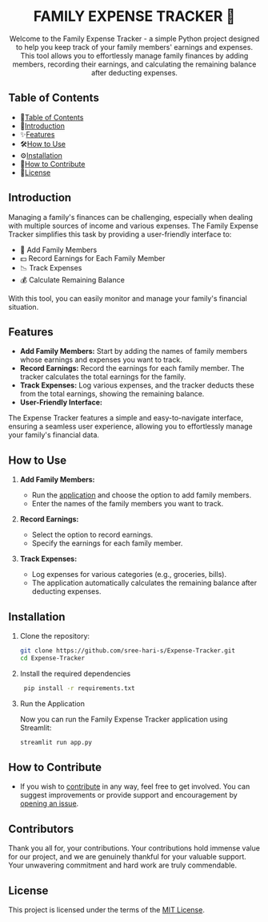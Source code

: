 <h1 align="center">FAMILY EXPENSE TRACKER 🏦</h1>
<p align="center">
<div align="center">
Welcome to the Family Expense Tracker - a simple Python project designed to help you keep track of your family members' earnings and expenses. This tool allows you to effortlessly manage family finances by adding members, recording their earnings, and calculating the remaining balance after deducting expenses.
</div>

## Table of Contents

- 📑[Table of Contents](#table-of-contents)
- 🧾[Introduction](#introduction)
- ✨[Features](#features)
- 🛠️[How to Use](#how-to-use)
- ⚙️[Installation](#installation)
- 🙌[How to Contribute](#how-to-contribute)
- 📝[License](#license)

## Introduction

Managing a family's finances can be challenging, especially when dealing with multiple sources of income and various expenses. The Family Expense Tracker simplifies this task by providing a user-friendly interface to:

- 💼 Add Family Members
- 💵 Record Earnings for Each Family Member
- 📉 Track Expenses
- 💰 Calculate Remaining Balance

With this tool, you can easily monitor and manage your family's financial situation.

## Features

- **Add Family Members:** Start by adding the names of family members whose earnings and expenses you want to track.
- **Record Earnings:** Record the earnings for each family member. The tracker calculates the total earnings for the family.
- **Track Expenses:** Log various expenses, and the tracker deducts these from the total earnings, showing the remaining balance.
- **User-Friendly Interface:**

The Expense Tracker features a simple and easy-to-navigate interface, ensuring a seamless user experience, allowing you to effortlessly manage your family's financial data.

## How to Use

1. **Add Family Members:**
   - Run the [application](https://expense-tracker-alpha.streamlit.app/) and choose the option to add family members.
   - Enter the names of the family members you want to track.

2. **Record Earnings:**
   - Select the option to record earnings.
   - Specify the earnings for each family member.

3. **Track Expenses:**
   - Log expenses for various categories (e.g., groceries, bills).
   - The application automatically calculates the remaining balance after deducting expenses.

## Installation

1. Clone the repository:

   ```bash
   git clone https://github.com/sree-hari-s/Expense-Tracker.git
   cd Expense-Tracker
   ```

2. Install the required dependencies

   ```bash
    pip install -r requirements.txt
    ```

3. Run the Application

   Now you can run the Family Expense Tracker application using Streamlit:

    ```bash
    streamlit run app.py
    ```

## How to Contribute

- If you wish to [contribute](CONTRIBUTING.md) in any way, feel free to get involved. You can suggest improvements or provide support and encouragement by [opening an issue](https://github.com/sree-hari-s/Expense-Tracker/issues).

## Contributors

Thank you all for, your contributions. Your contributions hold immense value for our project, and we are genuinely thankful for your valuable support. Your unwavering commitment and hard work are truly commendable.

## License

This project is licensed under the terms of the [MIT License](LICENSE).
